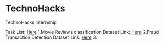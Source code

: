 # TechnoHacks
TechnoHacks Internship

Task List: [Here](https://drive.google.com/drive/folders/1PoJ8Yytf5WmJyTwP_iT_ijAfurY6VXPc)
1.Movie Reviews classification
Dataset Link: [Here](https://www.kaggle.com/c/word2vec-nlp-tutorial/data)
2.Fraud Transaction Detection
Dataset Link: [Here](https://www.kaggle.com/datasets/mlg-ulb/creditcardfraud)
3.
